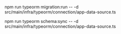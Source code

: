 npm run typeorm migration:run -- -d src/main/infra/typeorm/connection/app-data-source.ts

npm run typeorm schema:sync -- -d src/main/infra/typeorm/connection/app-data-source.ts